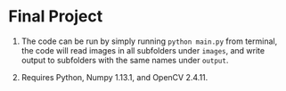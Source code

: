 # Final Project

1. The code can be run by simply running `python main.py` from terminal, the code will read images in all subfolders under `images`, and write output to subfolders with the same names under `output`.

2. Requires Python, Numpy 1.13.1, and OpenCV 2.4.11.